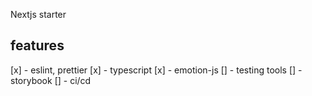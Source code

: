 Nextjs starter

## features

[x] - eslint, prettier
[x] - typescript
[x] - emotion-js
[] - testing tools
[] - storybook
[] - ci/cd
